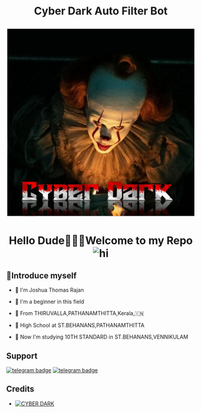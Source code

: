
<h1 align="center">
  <b>Cyber Dark Auto Filter Bot</b>
<p align="center">
  <img src="IMG_20230704_073654_523.jpg" alt="Cyber Dark Logo">
</p>

  <h1 align="center">Hello Dude🙋🏻‍♀️Welcome to my Repo <img src="https://telegra.ph/file/e38375743022a2e302513.jpg" width="40px" alt="hi"><br>

<p align="center">

## 📢Introduce myself

- 🙂 I'm Joshua Thomas Rajan

- 🚩 I'm a beginner in this field

- 📍 From THIRUVALLA,PATHANAMTHITTA,Kerala,🇮🇳

- 🏫 High School at ST.BEHANANS,PATHANAMTHITTA 

- 🏫 Now I'm studying 10TH STANDARD in ST.BEHANANS,VENNIKULAM

## Support
[![telegram badge](https://img.shields.io/badge/Telegram-Group-30302f?style=flat&logo=telegram)](https://t.me/Cyberdark1)
[![telegram badge](https://img.shields.io/badge/Telegram-Channel-30302f?style=flat&logo=telegram)](https://t.me/android_kunjappan_help)

## Credits 
* [![CYBER DARK](https://img.shields.io/static/v1?label=CYBER&message=DARK&color=critical)](https://t.me/CYBERDARK1)

